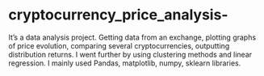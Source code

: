 # cryptocurrency_price_analysis-
It’s a data analysis project. Getting data from an exchange, plotting graphs of price evolution, comparing several cryptocurrencies, outputting distribution returns. I went further by using clustering methods and linear regression. I mainly used Pandas, matplotlib, numpy, sklearn libraries. 
